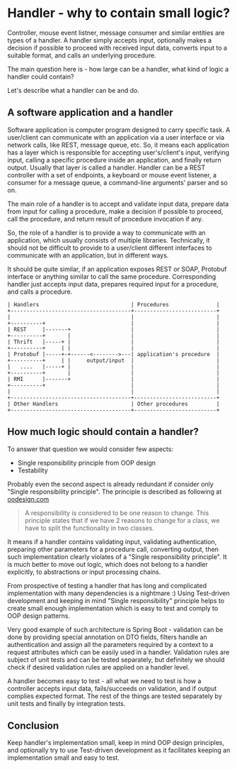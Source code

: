 # Handler - why to contain small logic?
Controller, mouse event listner, message consumer and similar entities are types of a handler. A handler simply
accepts input, optionally makes a decision if possible to proceed with received input data, converts input
to a suitable format, and calls an underlying procedure.

The main question here is - how large can be a handler, what kind of logic a handler could contain?

Let's describe what a handler can be and do.

## A software application and a handler
Software application is computer program designed to carry specific task. A user/client can communicate with 
an application via a user interface or via network calls, like REST, message queue, etc. 
So, it means each application has a layer which is responsible for accepting user's/client's input,
verifying input, calling a specific procedure inside an application, and finally return output. 
Usually that layer is called a handler. Handler can be a REST controller with a set of endpoints, 
a keyboard or mouse event listener, a consumer for a message queue, a command-line arguments' parser and so on.

The main role of a handler is to accept and validate input data, prepare data from input for calling a procedure, 
make a decision if possible to proceed, call the procedure, and return result of procedure invocation if any.

So, the role of a handler is to provide a way to communicate with an application, which usually consists of multiple libraries.
Technically, it should not be difficult to provide to a user/client different interfaces to communicate with an application, but in different ways.

It should be quite similar, if an application exposes REST or SOAP, Protobuf interface or anything similar to call the same procedure.
Corresponding handler just accepts input data, prepares required input for a procedure, and calls a procedure.

```
| Handlers                             | Procedures               |
+--------------------------------------+--------------------------+
|                                      |                          |
+----------+                           |                          |
| REST     |-------+                   |                          |
+----------+       |                   |                          |
| Thrift   |-----+ |                   |                          |
+----------+     | |                   |                          |
| Protobuf |-----+-+------<-------->---| application's procedure  |
+----------+     | |     output/input  |                          |
|   ....   |-----+ |                   |                          |
+----------+       |                   |                          |
| RMI      |-------+                   |                          |
+----------+                           |                          |
|                                      |                          |
+--------------------------------------+--------------------------+
| Other Handlers                       | Other procedures         |
+--------------------------------------+--------------------------+
```

## How much logic should contain a handler?
To answer that question we would consider few aspects:
- Single responsibility principle from OOP design
- Testability

Probably even the second aspect is already redundant if consider only "Single responsibility principle".
The principle is described as following at [oodesign.com](https://www.oodesign.com/single-responsibility-principle)

> A responsibility is considered to be one reason to change. This principle states that if we have 2 reasons to change for a class, 
> we have to split the functionality in two classes.

It means if a handler contains validating input, validating authentication, preparing other parameters for a procedure call,
converting output, then such implementation clearly violates of a "Single responsibility principle". 
It is much better to move out logic, which does not belong to a handler explicitly, to abstractions or input processing chains.

From prospective of testing a handler that has long and complicated implementation with many dependencies is a nightmare :)
Using Test-driven development and keeping in mind "Single responsibility" principle helps to create small enough implementation 
which is easy to test and comply to OOP design patterns.

Very good example of such architecture is Spring Boot - validation can be done by providing special annotation on DTO fields, 
filters handle an authentication and assign all the parameters required by a context to a request attributes which can be easily used in a handler. Validation rules are subject of unit tests and can be tested separately, but definitely we should check if desired validation rules are applied on a handler level.

A handler becomes easy to test - all what we need to test is how a controller accepts input data, fails/succeeds on validation, and if output complies expected format. The rest of the things are tested separately by unit tests and finally by integration tests.

## Conclusion
Keep handler's implementation small, keep in mind OOP design principles, and optionally try to use Test-driven development as it facilitates
keeping an implementation small and easy to test.
